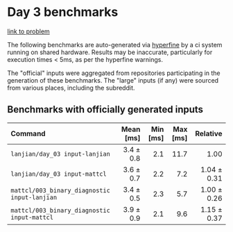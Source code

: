 # Day 3 benchmarks

[link to problem](http://adventofcode.com/2021/day/3)

The following benchmarks are auto-generated via [hyperfine](https://github.com/sharkdp/hyperfine) by a ci system running on shared hardware. Results may be inaccurate, particularly for execution times < 5ms, as per the hyperfine warnings.

The "official" inputs were aggregated from repositories participating in the generation of these benchmarks. The "large" inputs (if any) were sourced from various places, including the subreddit.

## Benchmarks with officially generated inputs
| Command | Mean [ms] | Min [ms] | Max [ms] | Relative |
|:---|---:|---:|---:|---:|
| `lanjian/day_03 input-lanjian` | 3.4 ± 0.8 | 2.1 | 11.7 | 1.00 |
| `lanjian/day_03 input-mattcl` | 3.6 ± 0.7 | 2.2 | 7.2 | 1.04 ± 0.31 |
| `mattcl/003_binary_diagnostic input-lanjian` | 3.4 ± 0.5 | 2.3 | 5.7 | 1.00 ± 0.26 |
| `mattcl/003_binary_diagnostic input-mattcl` | 3.9 ± 0.9 | 2.1 | 9.6 | 1.15 ± 0.37 |
